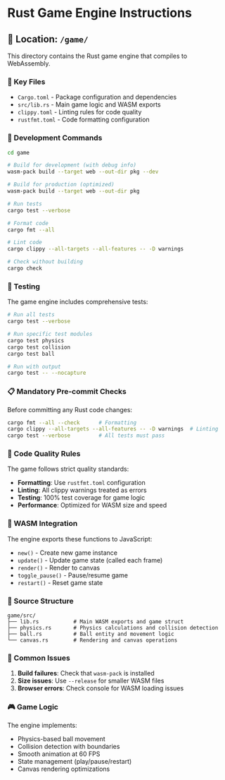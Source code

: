 # Rust Game Engine Instructions

## 📍 Location: `/game/`

This directory contains the Rust game engine that compiles to WebAssembly.

### 🔧 Key Files
- `Cargo.toml` - Package configuration and dependencies
- `src/lib.rs` - Main game logic and WASM exports
- `clippy.toml` - Linting rules for code quality
- `rustfmt.toml` - Code formatting configuration

### 🚀 Development Commands

```bash
cd game

# Build for development (with debug info)
wasm-pack build --target web --out-dir pkg --dev

# Build for production (optimized)
wasm-pack build --target web --out-dir pkg

# Run tests
cargo test --verbose

# Format code
cargo fmt --all

# Lint code
cargo clippy --all-targets --all-features -- -D warnings

# Check without building
cargo check
```

### 🧪 Testing

The game engine includes comprehensive tests:

```bash
# Run all tests
cargo test --verbose

# Run specific test modules
cargo test physics
cargo test collision
cargo test ball

# Run with output
cargo test -- --nocapture
```

### 📋 Mandatory Pre-commit Checks

Before committing any Rust code changes:

```bash
cargo fmt --all --check      # Formatting
cargo clippy --all-targets --all-features -- -D warnings  # Linting
cargo test --verbose         # All tests must pass
```

### 🎯 Code Quality Rules

The game follows strict quality standards:

- **Formatting**: Use `rustfmt.toml` configuration
- **Linting**: All clippy warnings treated as errors
- **Testing**: 100% test coverage for game logic
- **Performance**: Optimized for WASM size and speed

### 🔗 WASM Integration

The engine exports these functions to JavaScript:

- `new()` - Create new game instance
- `update()` - Update game state (called each frame)
- `render()` - Render to canvas
- `toggle_pause()` - Pause/resume game
- `restart()` - Reset game state

### 📁 Source Structure

```
game/src/
├── lib.rs           # Main WASM exports and game struct
├── physics.rs       # Physics calculations and collision detection
├── ball.rs          # Ball entity and movement logic
└── canvas.rs        # Rendering and canvas operations
```

### 🐛 Common Issues

1. **Build failures**: Check that `wasm-pack` is installed
2. **Size issues**: Use `--release` for smaller WASM files
3. **Browser errors**: Check console for WASM loading issues

### 🎮 Game Logic

The engine implements:
- Physics-based ball movement
- Collision detection with boundaries
- Smooth animation at 60 FPS
- State management (play/pause/restart)
- Canvas rendering optimizations